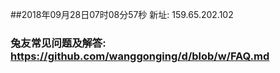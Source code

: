 ##2018年09月28日07时08分57秒 新址: 159.65.202.102
### 兔友常见问题及解答: https://github.com/wanggonging/d/blob/w/FAQ.md
